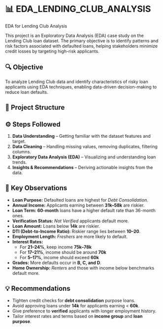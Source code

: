 # 📊 EDA_LENDING_CLUB_ANALYSIS
EDA for Lending Club Analysis

This project is an Exploratory Data Analysis (EDA) case study on the Lending Club loan dataset. The primary objective is to identify patterns and risk factors associated with defaulted loans, helping stakeholders minimize credit losses by targeting high-risk applicants.

## 🔍 Objective

To analyze Lending Club data and identify characteristics of risky loan applicants using EDA techniques, enabling data-driven decision-making to reduce loan defaults.

## 📁 Project Structure

## ⚙️ Steps Followed

1. **Data Understanding** – Getting familiar with the dataset features and target.
2. **Data Cleaning** – Handling missing values, removing duplicates, filtering columns.
3. **Exploratory Data Analysis (EDA)** – Visualizing and understanding loan trends.
4. **Insights & Recommendations** – Deriving actionable insights from the data.

## 📌 Key Observations

- **Loan Purpose:** Defaulted loans are highest for *Debt Consolidation*.
- **Annual Income:** Applicants earning between **31k–58k** are riskier.
- **Loan Term:** **60-month** loans have a higher default rate than 36-month ones.
- **Verification Status:** *Not Verified* applicants default more.
- **Loan Amount:** Loans below **14k** are riskier.
- **DTI (Debt-to-Income Ratio):** Riskier range lies between **10–20**.
- **Employment Length:** *Freshers* are more likely to default.
- **Interest Rates:**
  - For **21–24%**, keep income **75k–78k**
  - For **17–21%**, income should be around **70k**
  - For **5–17%**, income should exceed **60k**
- **Grades:** More defaults occur in **B, C, and D**.
- **Home Ownership:** *Renters* and those with income below benchmarks default more.

## 💡 Recommendations

- Tighten credit checks for **debt consolidation** purpose loans.
- Avoid approving loans under **14k** for applicants earning < **60k**.
- Give preference to **verified** applicants with longer employment history.
- Tailor interest rates and terms based on **income group** and **loan purpose**.
